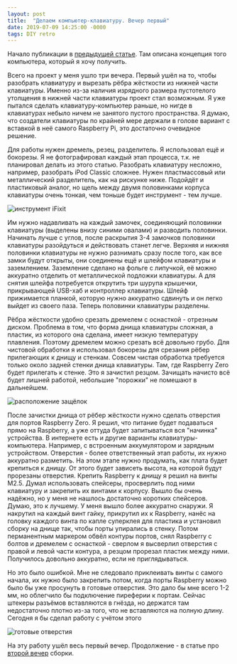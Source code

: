 ```yaml
---
layout: post
title:  "Делаем компьютер-клавиатуру. Вечер первый"
date: 2019-07-09 14:25:00 -0000
tags: DIY retro
---
```


Начало публикации в [предыдущей статье](/blog/2019/rpz_keyboard). Там описана концепция того компьютера, который я хочу получить.

Всего на проект у меня ушло три вечера. Первый ушёл на то, чтобы разобрать клавиатуру и вырезать рёбра жёсткости из нижней части клавиатуры. Именно из-за наличия изрядного размера пустотелого утолщения в нижней части клавиатуры проект стал возможным. Я уже пытался сделать клавиатуру-компьютер раньше, но нигде в клавиатурах небыло ничем не занятого пустого пространства. Я думаю, что создатели клавиатуры по крайней мере держали в голове вариант с вставкой в неё самого Raspberry Pi, это достаточно очевидное решение.

Для работы нужен дремель, резец, разделитель. Я использовал ещё и бокорезы. Я не фотографировал каждый этап процесса, т.к. не планировал делать из этого статью. Разобрать клавиатуру несложно, например, разобрать iPod Classic сложнее. Нужен пластмассовый или металлический разделитель, как на рискунке ниже. Подойдёт и пластиковый аналог, но щель между двумя половинками корпуса клавиатуры очень тонкая, чем тоньше будет инструмент - тем лучше.

![инструмент iFixit](http://2nature.me/files/retro-computer1.jpeg)

Им нужно надавливать на каждый замочек, соединяющий половинки клавиатуры (выделены внизу синими овалами) и разводить половинки. Начинать лучше с углов, после раскрытия 3-4 замочков половинки клавиатуры разойдуться и действовать станет легче. Верхняя и нижняя половинки клавиатуры не нужно разнимать сразу после того, как все замки будут открыты, они соединены ещё и шлейфом клавиатуры и заземлением. Заземление сделано на фольге с липучкой, её можно аккуратно отделить от металлической подложки клавиатуры. А для снятия шлейфа потребуется открутить три шурупа крышечки, прикрывающей USB-хаб и контроллер клавиатуры. Шлейф прижимается планкой, которую нужно аккуратно сдвинуть и он легко выйдет из своего паза. Теперь половинки клавиатуры разделены.

Рёбра жёсткости удобно срезать дремелем с оснасткой - отрезным диском. Проблема в том, что форма днища клавиатуры сложная, а пластик, из которого она сделана, имеет низкую температуру плавления. Поэтому дремелем можно срезать всё довольно грубо. Для чистовой обработки я использовал бокорезы для срезания рёбер прилегающих к днищу и стенкам. Совсем чистая обработка требуется только около задней стенки днища клавиатуры. Там, где Raspberry Zero будет прилегать к стенке. Это я зачистил резцом. Зачищать начисто всё будет лишней работой, небольшие "порожки" не помешают в дальнейшем. 

![расположение защёлок](http://2nature.me/files/retro-computer2.jpeg)

После зачистки днища от рёбер жёсткости нужно сделать отверстия для портов Raspberry Zero. Я решил, что питание будет подаваться прямо на Raspberry, а уже оттуда будет запитываться вся "начинка" устройства. В интернете есть и другие варианты клавиатуры-компьютера. Например, с встроенным аккумулятором и зарядным устройством. Отверстия - более ответственный этап работы, их нужно аккуратно разметить. На этом этапе нужно продумать, как плата будет крепиться к днищу. От этого будет зависеть высота, на которой будут прорезаны отверстия. Крепить Raspberry к днищу я решил на винты М2.5. Думал использовать спейсеры, просверлить под ними клавиатуру и закрепить их винтами к корпусу. Вышло бы очень надёжно, но у меня не нашлось достаточно коротких спейсеров. Думаю, это к лучшему. У меня вышло более аккуратно снаружи. Я накрутил на каждый винт гайку, прикрутил их к Raspberry, нанёс на головку каждого винта по капле суперклея для пластика и установил сборку на днище так, чтобы порты упирались в стенку. Потом перманентным маркером обвёл контуры портов, снял Raspberry с болтов и дремелем с оснасткой - сверлом я высверлил отверстия с правой и левой части контура, а резцом прорезал пластик между ними. Получилось довольно аккуратно, если не приглядываться. 

Но это было ошибкой. Мне не следовало приклеивать винты с самого начала, их нужно было закрепить потом, когда порты Raspberry можно было бы уже просунуть в готовые отверстия. Это дало бы мне всего 1-2 мм, но облегчило бы подключение пиреферии к портам. Сейчас штекеры разъёмов вставляются в гнёзда, но держатся там недостаточно плотно из-за того, что не вставляются на полную длину. Сегодня я бы сделал работу с учётом этого 

![готовые отверстия](http://2nature.me/files/retro-computer3.jpeg)

На эту работу ушёл весь первый вечер. Продолжение - в статье про [второй вечер](/blog/2019/retrocomputer-day2) сборки.